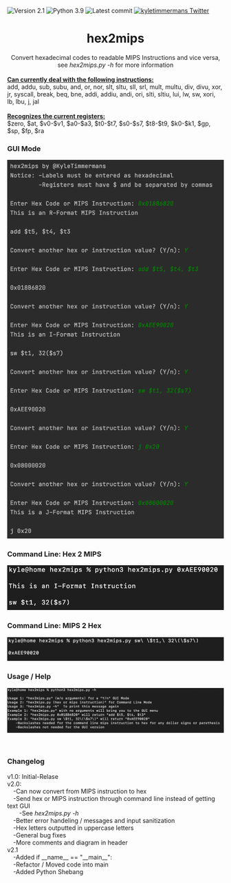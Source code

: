 ![Version 2.1](https://img.shields.io/badge/version-v2.1-orange.svg)
![Python 3.9](https://img.shields.io/badge/python-3.9-blue.svg)
![Latest commit](https://img.shields.io/github/last-commit/kyletimmermans/hex2mips?color=darkgreen)
[![kyletimmermans Twitter](http://img.shields.io/twitter/url/http/shields.io.svg?style=social&label=Follow)](https://twitter.com/kyletimmermans)

# <div align="center">hex2mips</div>

<div align="center">Convert hexadecimal codes to readable MIPS Instructions and vice versa, see <em>hex2mips.py -h</em> for more information</div>

<div>&ensp;</div>

<div><ins><b>Can currently deal with the following instructions:</b></ins></div>
add, addu, sub, subu, and, or, nor, slt, sltu, sll, srl, mult, multu, div, divu, xor, jr, syscall, break, beq, bne, addi, addiu, andi, ori, slti, sltiu, lui, lw, sw, xori, lb, lbu, j, jal

<div>&ensp;</div>

<div><ins><b>Recognizes the current registers:</b></ins></div>
$zero, $at, $v0-$v1, $a0-$a3, $t0-$t7, $s0-$s7, $t8-$t9, $k0-$k1, $gp, $sp, $fp, $ra

### GUI Mode
<p align="center">
  <img src="https://github.com/kyletimmermans/hex2mips/blob/master/media/gui_1.png?raw=true" alt="GUI Mode"/>
</p>

### Command Line: Hex 2 MIPS
<p align="center">
  <img src="https://github.com/kyletimmermans/hex2mips/blob/master/media/command_line_h2m_2.png?raw=true" alt="Command Line Hex 2 MIPS"/>
</p>

### Command Line: MIPS 2 Hex
<p align="center">
  <img src="https://github.com/kyletimmermans/hex2mips/blob/master/media/command_line_m2h_2.png?raw=true" alt="Command Line MIPS 2 Hex"/>
</p>

### Usage / Help
<p align="center">
  <img src="https://github.com/kyletimmermans/hex2mips/blob/master/media/usage_help_1.png?raw=true" alt="Usage / Help"/>
</p>

</br>

### Changelog
<div>v1.0: Initial-Relase</div>
<div>v2.0:</div>
<div>&ensp;&ensp;-Can now convert from MIPS instruction to hex</div>
<div>&ensp;&ensp;-Send hex or MIPS instruction through command line instead of getting text GUI</div>
<div>&ensp;&ensp;&ensp;&ensp;-See <em>hex2mips.py -h</em></div>
<div>&ensp;&ensp;-Better error handeling / messages and input sanitization</div>
<div>&ensp;&ensp;-Hex letters outputted in uppercase letters</div>
<div>&ensp;&ensp;-General bug fixes</div>
<div>&ensp;&ensp;-More comments and diagram in header</div>
<div>v2.1</div>
<div>&ensp;&ensp;-Added if __name__ == "__main__":</div>
<div>&ensp;&ensp;-Refactor / Moved code into main</div>
<div>&ensp;&ensp;-Added Python Shebang</div>


